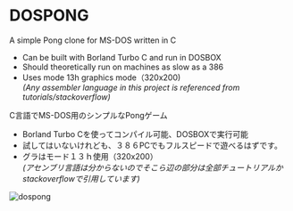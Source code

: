# DOSPONG  
A simple Pong clone for MS-DOS written in C  
* Can be built with Borland Turbo C and run in DOSBOX  
* Should theoretically run on machines as slow as a 386  
* Uses mode 13h graphics mode（320x200)  
*(Any assembler language in this project is referenced from tutorials/stackoverflow)*

C言語でMS-DOS用のシンプルなPongゲーム  
* Borland Turbo Cを使ってコンパイル可能、DOSBOXで実行可能  
* 試してはいないけれども、３８６PCでもフルスピードで遊べるはずです。  
* グラはモード１３ｈ使用（320x200）  
*(アセンブリ言語は分からないのでそこら辺の部分は全部チュートリアルかstackoverflowで引用しています)*

![dospong](https://user-images.githubusercontent.com/5270809/35484894-1400ee94-0425-11e8-8798-2334f585fea6.png)
